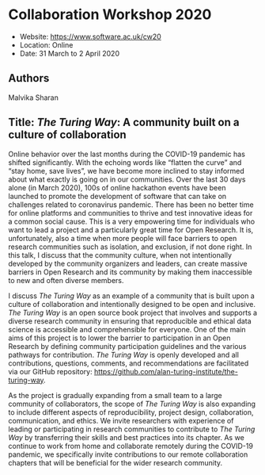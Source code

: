 # Collaboration Workshop 2020

- Website: https://www.software.ac.uk/cw20
- Location: Online
- Date: 31 March to 2 April 2020

## Authors

Malvika Sharan

## Title: _The Turing Way_: A community built on a culture of collaboration

Online behavior over the last months during the COVID-19 pandemic has shifted significantly. 
With the echoing words like “flatten the curve” and “stay home, save lives”, we have become more inclined to stay informed about what exactly is going on in our communities. 
Over the last 30 days alone (in March 2020), 100s of online hackathon events have been launched to promote the development of software that can take on challenges related to coronavirus pandemic. 
There has been no better time for online platforms and communities to thrive and test innovative ideas for a common social cause. 
This is a very empowering time for individuals who want to lead a project and a particularly great time for Open Research. 
It is, unfortunately, also a time when more people will face barriers to open research communities such as isolation, and exclusion, if not done right. 
In this talk, I discuss that the community culture, when not intentionally developed by the community organizers and leaders, can create massive barriers in Open Research and its community by making them inaccessible to new and often diverse members. 

I discuss _The Turing Way_ as an example of a community that is built upon a culture of collaboration and intentionally designed to be open and inclusive. 
_The Turing Way_ is an open source book project that involves and supports a diverse research community in ensuring that reproducible and ethical data science is accessible and comprehensible for everyone. 
One of the main aims of this project is to lower the barrier to participation in an Open Research by defining community participation guidelines and the various pathways for contribution. 
_The Turing Way_ is openly developed and all contributions, questions, comments, and recommendations are facilitated via our GitHub repository: https://github.com/alan-turing-institute/the-turing-way.

As the project is gradually expanding from a small team to a large community of collaborators, the scope of _The Turing Way_ is also expanding to include different aspects of reproducibility, project design, collaboration, communication, and ethics. 
We invite researchers with experience of leading or participating in research communities to contribute to _The Turing Way_ by transferring their skills and best practices into its chapter. 
As we continue to work from home and collaborate remotely during the COVID-19 pandemic, we specifically invite contributions to our remote collaboration chapters that will be beneficial for the wider research community.


